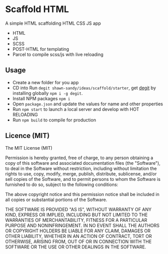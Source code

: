 # Scaffold HTML

A simple HTML scaffolding HTML CSS JS app

- HTML
- JS
- SCSS
- POST-HTML for templating
- Parcel to compile scss/js with live reloading

## Usage

- Create a new folder for you app
- CD into Run `degit shawn-sandy/ideas/scaffold/starter`, get [degit](https://github.com/Rich-Harris/degit) by installing globally `npm i -g degit`.
- Install NPM packages `npm i`
- Open `package.json` and update the values for name and other properties
- Run `npm start` to launch a local server and develop with HOT RELOADING
- Run `npm build` to compile for production

## Licence (MIT)

The MIT License (MIT)

Permission is hereby granted, free of charge, to any person obtaining a copy of this software and associated documentation files (the "Software"), to deal in the Software without restriction, including without limitation the rights to use, copy, modify, merge, publish, distribute, sublicense, and/or sell copies of the Software, and to permit persons to whom the Software is furnished to do so, subject to the following conditions:

The above copyright notice and this permission notice shall be included in all copies or substantial portions of the Software.

THE SOFTWARE IS PROVIDED "AS IS", WITHOUT WARRANTY OF ANY KIND, EXPRESS OR IMPLIED, INCLUDING BUT NOT LIMITED TO THE WARRANTIES OF MERCHANTABILITY, FITNESS FOR A PARTICULAR PURPOSE AND NONINFRINGEMENT. IN NO EVENT SHALL THE AUTHORS OR COPYRIGHT HOLDERS BE LIABLE FOR ANY CLAIM, DAMAGES OR OTHER LIABILITY, WHETHER IN AN ACTION OF CONTRACT, TORT OR OTHERWISE, ARISING FROM, OUT OF OR IN CONNECTION WITH THE SOFTWARE OR THE USE OR OTHER DEALINGS IN THE SOFTWARE.
